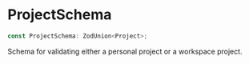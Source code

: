 # ProjectSchema

```ts
const ProjectSchema: ZodUnion<Project>;
```

Schema for validating either a personal project or a workspace project.
